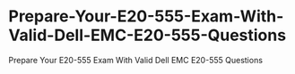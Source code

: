 # Prepare-Your-E20-555-Exam-With-Valid-Dell-EMC-E20-555-Questions
Prepare Your E20-555 Exam With Valid Dell EMC E20-555 Questions
